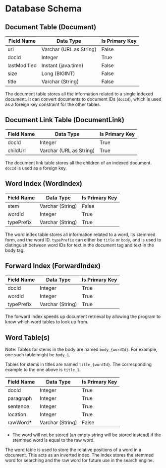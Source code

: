 # Database Schema
## Document Table (Document)
| Field Name   | Data Type               | Is Primary Key |
|--------------|-------------------------|----------------|
| url          | Varchar (URL as String) | False          |
| docId        | Integer                 | True           |
| lastModified | Instant (java.time)     | False          |
| size         | Long (BIGINT)           | False          |
| title        | Varchar (String)        | False          |

The document table stores all the information related to a single indexed document. It can convert documents to document IDs (`docId`), which is used as a foreign key constraint for the other tables.

## Document Link Table (DocumentLink)
| Field Name | Data Type               | Is Primary Key |
|------------|-------------------------|----------------|
| docId      | Integer                 | True           |
| childUrl   | Varchar (URL as String) | True           |

The document link table stores all the children of an indexed document. `docId` is used as a foreign key.

## Word Index (WordIndex)
| Field Name | Data Type        | Is Primary Key |
|------------|------------------|----------------|
| stem       | Varchar (String) | False          |
| wordId     | Integer          | True           |
| typePrefix | Varchar (String) | True           |

The word index table stores all information related to a word, its stemmed form, and the word ID. `typePrefix` can either be `title` or `body`, and is used to distinguish between word IDs for text in the document tag and text in the body tag.

## Forward Index (ForwardIndex)
| Field Name | Data Type        | Is Primary Key |
|------------|------------------|----------------|
| docId      | Integer          | True           |
| wordId     | Integer          | True           |
| typePrefix | Varchar (String) | True           |

The forward index speeds up document retrieval by allowing the program to know which word tables to look up from.

## Word Table(s)
Note: Tables for stems in the body are named `body_{wordId}`.
For example, one such table might be `body_1`.

Tables for stems in titles are named `title_{wordId}`.
The corresponding example to the one above is `title_1`.

| Field Name | Data Type        | Is Primary Key |
|------------|------------------|----------------|
| docId      | Integer          | True           |
| paragraph  | Integer          | True           |
| sentence   | Integer          | True           |
| location   | Integer          | True           |
| rawWord*   | Varchar (String) | False          |

* The word will not be stored (an empty string will be stored instead) if the stemmed word is equal to the raw word.

The word table is used to store the relative positions of a word in a document. This acts as an inverted index. The index stores the stemmed word for searching and the raw word for future use in the search engine.
